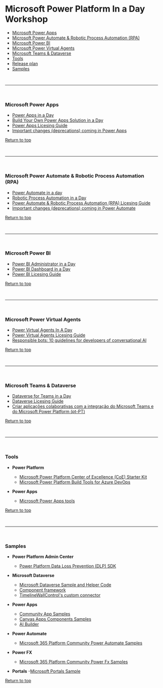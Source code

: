 <a id="top" />

# Microsoft Power Platform In a Day Workshop

- [Microsoft Power Apps](#microsoft-power-apps)
- [Microsoft Power Automate & Robotic Process Automation (RPA)](#microsoft-power-automate)
- [Microsoft Power BI](#microsoft-power-bi)
- [Microsoft Power Virtual Agents](#microsoft-power-virtual-agents)
- [Microsoft Teams & Dataverse](#microsoft-teams-and-dataverse)
- [Tools](#tools)
- [Release plan](https://docs.microsoft.com/en-us/power-platform-release-plan)
- [Samples](#samples)


<br/>

---

<br/>

### Microsoft Power Apps

<a id="microsoft-power-apps" />

- [Power Apps in a Day](./Power_Apps_in_a_Day/README.md)
- [Build Your Own Power Apps Solution in a Day](./Build_Your_Own_Power_Apps_Solution_in_a_Day/README.md)
- [Power Apps Licesing Guide](./Assets/Power_Platform_Licensing_Guide_February_2022_FINAL_PUB.pdf)
- [Important changes (deprecations) coming in Power Apps](https://docs.microsoft.com/en-us/power-platform/important-changes-coming)

[Return to top](#top)

<br/>

---

<br/>

### Microsoft Power Automate & Robotic Process Automation (RPA)

<a id="microsoft-power-automate" />

- [Power Automate in a day](./Power_Automate_in_a_day/README.md)
- [Robotic Process Automation in a Day](./Robotic_Process_Automation_in_a_Day/README.md)
- [Power Automate & Robotic Process Automation (RPA) Licesing Guide](./Assets/Power_Platform_Licensing_Guide_February_2022_FINAL_PUB.pdf)
- [Important changes (deprecations) coming in Power Automate](https://docs.microsoft.com/en-us/power-platform/important-changes-coming)

[Return to top](#top)

<br/>

---

<br/>

### Microsoft Power BI

<a id="microsoft-power-bi" />

- [Power BI Administrator in a Day](./Power_BI_Administrator_in_a_Day/README.md)
- [Power BI Dashboard in a Day](./Power_BI_Dashboard_in_a_Day/README.md)
- [Power BI Licesing Guide](https://docs.microsoft.com/en-us/power-bi/fundamentals/service-self-service-signup-for-power-bi)

[Return to top](#top)

<br/>

---

<br/>

### Microsoft Power Virtual Agents

<a id="microsoft-power-virtual-agents" />

- [Power Virtual Agents In A Day](./Power_Virtual_Agents_in_a_Day/README.md)
- [Power Virtual Agents Licesing Guide](./Assets/Power_Platform_Licensing_Guide_February_2022_FINAL_PUB.pdf)
- [Responsible bots: 10 guidelines for developers of conversational AI](https://www.microsoft.com/en-us/research/publication/responsible-bots/)

[Return to top](#top)

<br/>


---

<br/>

### Microsoft Teams & Dataverse

<a id="microsoft-teams-and-dataverse" />

- [Dataverse for Teams in a Day](./Dataverse_for_Teams_in_a_Day/README.md)
- [Dataverse Licesing Guide](./Assets/Power_Platform_Licensing_Guide_February_2022_FINAL_PUB.pdf)
- [Criar aplicações colaborativas com a integração do Microsoft Teams e do Microsoft Power Platform (pt-PT)](./Assets/Criar_aplicacoes_colaborativas_com_integracao_do_MS_Teams_e_Power_Platform.pdf)

[Return to top](#top)

<br/>

---

<br/>

### Tools

<a id="tools" />

- **Power Platform**
    - [Microsoft Power Platform Center of Excellence (CoE) Starter Kit](https://docs.microsoft.com/en-us/power-platform/guidance/coe/starter-kit)
    - [Microsoft Power Platform Build Tools for Azure DevOps](https://docs.microsoft.com/en-us/power-platform/alm/devops-build-tools)

- **Power Apps** 
    - [Microsoft Power Apps tools](https://powerusers.microsoft.com/t5/Community-App-Samples/bd-p/AppFeedbackGallery)

[Return to top](#top)

<br/>

---

<br/>

### Samples

<a id="samples" />

- **Power Platform Admin Center**
    - [Power Platform Data Loss Prevention (DLP) SDK](https://github.com/microsoft/PowerApps-Samples/tree/master/powershell/admin-center)

- **Microsoft Dataverse**
    - [Microsoft Dataverse Sample and Helper Code](https://github.com/microsoft/PowerApps-Samples/tree/master/cds)
    - [Component framework](https://github.com/microsoft/PowerApps-Samples/tree/master/component-framework)
    - [TimelineWallControl's custom connector](https://github.com/microsoft/PowerApps-Samples/tree/master/model-driven-apps/custom-connectors/SecondaryRecordSource/solution)


- **Power Apps** 
    - [Community App Samples](https://powerusers.microsoft.com/t5/Community-App-Samples/bd-p/AppFeedbackGallery)
    - [Canvas Apps Components Samples](https://powerusers.microsoft.com/t5/Canvas-Apps-Components-Samples/bd-p/ComponentsGallery)
    - [AI Builder](https://github.com/microsoft/PowerApps-Samples/tree/master/ai-builder)


- **Power Automate**
    - [Microsoft 365 Platform Community Power Automate Samples](https://pnp.github.io/powerplatform-samples/samples/powerautomate/)


- **Power FX**
    - [Microsoft 365 Platform Community Power Fx Samples](https://pnp.github.io/powerplatform-samples/samples/powerfx/)

- **Portals**
    -[Microsoft Portals Sample](https://github.com/microsoft/PowerApps-Samples/tree/master/portals)
    

[Return to top](#top)

<br/>

